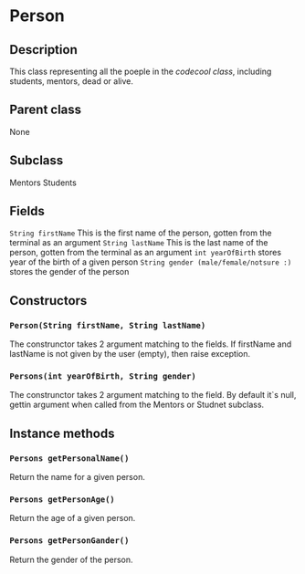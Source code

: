 # Person

## Description
This class representing all the poeple in the _codecool class_, including students, mentors, dead or alive.

## Parent class
None

## Subclass
Mentors
Students

## Fields
`String firstName` This is the first name of the person, gotten from the terminal as an argument 
`String lastName` This is the last name of the person, gotten from the terminal as an argument
`int yearOfBirth` stores year of the birth of a given person
`String gender (male/female/notsure :)` stores the gender of the person

## Constructors

### `Person(String firstName, String lastName)`

The construnctor takes 2 argument matching to the fields. If firstName and lastName is not given by the user (empty), then raise exception.

### `Persons(int yearOfBirth, String gender)`

The construnctor takes 2 argument matching to the field. By default it`s null, gettin argument when called from the Mentors or Studnet subclass.


## Instance methods

### `Persons getPersonalName()`

Return the name for a given person.

### `Persons getPersonAge()`

Return the age of a given person.

### `Persons getPersonGander()`

Return the gender of the person.






